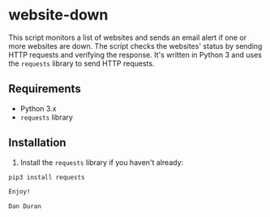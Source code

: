 # website-down

This script monitors a list of websites and sends an email alert if one or more websites are down. The script checks the websites' status by sending HTTP requests and verifying the response. It's written in Python 3 and uses the `requests` library to send HTTP requests.

## Requirements

- Python 3.x
- `requests` library

## Installation

1. Install the `requests` library if you haven't already:

```bash
pip3 install requests

Enjoy!

Dan Duran
